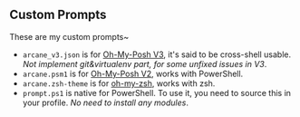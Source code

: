 ## Custom Prompts

These are my custom prompts~

* `arcane_v3.json` is for [Oh-My-Posh V3](https://github.com/JanDeDobbeleer/oh-my-posh), it's said to be cross-shell usable. *Not implement git&virtualenv part, for some unfixed issues in V3*.
* `arcane.psm1` is for [Oh-My-Posh V2](https://github.com/JanDeDobbeleer/oh-my-posh2), works with PowerShell.
* `arcane.zsh-theme` is for [oh-my-zsh](https://github.com/ohmyzsh/ohmyzsh), works with zsh.
* `prompt.ps1` is native for PowerShell. To use it, you need to source this in your profile. *No need to install any modules*.
